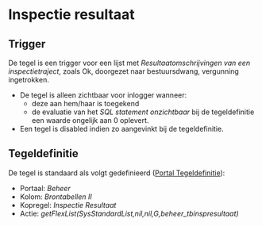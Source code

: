 # Inspectie resultaat

## Trigger

De tegel is een trigger voor een lijst met *Resultaatomschrijvingen van een inspectietraject*, zoals Ok, doorgezet naar bestuursdwang, vergunning ingetrokken.

- De tegel is alleen zichtbaar voor inlogger wanneer:
  - deze aan hem/haar is toegekend
  - de evaluatie van het *SQL statement onzichtbaar* bij de tegeldefinitie een waarde ongelijk aan 0 oplevert.
- Een tegel is disabled indien zo aangevinkt bij de tegeldefinitie.

## Tegeldefinitie

De tegel is standaard als volgt gedefinieerd ([Portal Tegeldefinitie](../../../../instellen_inrichten/portaldefinitie/portal_tegel.md)):

- Portaal: *Beheer*
- Kolom: *Brontabellen II*
- Kopregel: *Inspectie Resultaat*
- Actie: *getFlexList(SysStandardList,nil,nil,G,beheer_tbinspresultaat)*

